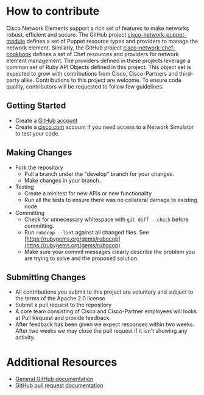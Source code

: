 # How to contribute
Cisco Network Elements support a rich set of features to make networks robust, efficient and secure. The GitHub project [cisco-network-puppet-module](https://github.com/cisco/cisco-network-puppet-module) defines a set of Puppet resource types and providers to manage the network element. Similarly, the GitHub project [cisco-network-chef-cookbook](https://github.com/cisco/cisco-network-chef-cookbook) defines a set of Chef resources and providers for network element management. The providers defined in these projects leverage a common set of Ruby API Objects defined in this project. This object set is expected to grow with contributions from Cisco, Cisco-Partners and third-party alike. Contributions to this project are welcome. To ensure code quality, contributors will be requested to follow few guidelines.

## Getting Started

* Create a [GitHub account](https://github.com/signup/free)
* Create a [cisco.com](cisco.com) account if you need access to a Network Simulator to test your code.

## Making Changes

* Fork the repository
  * Pull a branch under the "develop" branch for your changes.
  * Make changes in your branch.
* Testing
  * Create a minitest for new APIs or new functionality
  * Run all the tests to ensure there was no collateral damage to existing code
* Committing
  * Check for unnecessary whitespace with `git diff --check` before committing.
  * Run `rubocop --lint` against all changed files. See [https://rubygems.org/gems/rubocop](https://rubygems.org/gems/rubocop)
  * Make sure your commit messages clearly describe the problem you are trying to solve and the proposed solution.

## Submitting Changes

* All contributions you submit to this project are voluntary and subject to the terms of the Apache 2.0 license
* Submit a pull request to the repository
* A core team consisting of Cisco and Cisco-Partner employees will looks at Pull Request and provide feedback.
* After feedback has been given we expect responses within two weeks. After two weeks we may close the pull request if it isn't showing any activity.

# Additional Resources

* [General GitHub documentation](http://help.github.com/)
* [GitHub pull request documentation](http://help.github.com/send-pull-requests/)

